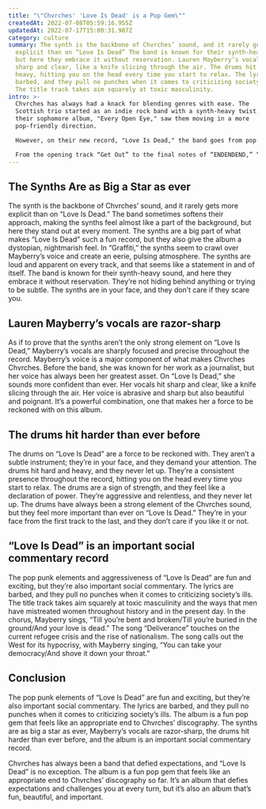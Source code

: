 ```yaml
---
title: "\"Chvrches' 'Love Is Dead' is a Pop Gem\""
createdAt: 2022-07-08T05:59:16.955Z
updatedAt: 2022-07-17T15:00:31.987Z
category: culture
summary: The synth is the backbone of Chvrches’ sound, and it rarely gets more
  explicit than on “Love Is Dead” The band is known for their synth-heavy sound,
  but here they embrace it without reservation. Lauren Mayberry’s vocals are
  sharp and clear, like a knife slicing through the air. The drums hit hard and
  heavy, hitting you on the head every time you start to relax. The lyrics are
  barbed, and they pull no punches when it comes to criticizing society's ills.
  The title track takes aim squarely at toxic masculinity.
intro: >-
  Chvrches has always had a knack for blending genres with ease. The
  Scottish trio started as an indie rock band with a synth-heavy twist, and
  their sophomore album, "Every Open Eye," saw them moving in a more
  pop-friendly direction.

  However, on their new record, "Love Is Dead," the band goes from pop to pop punk in an almost blink-and-you'll-miss-it moment. Even still, this isn't your average pop punk record; it's fizzy and fun but also barbed with social commentary. 

  From the opening track “Get Out” to the final notes of “ENDENDEND,” “Love Is Dead” is a clear and concise pop gem that feels like an appropriate ending to Chvrches’ discography so far.
---
```


## The Synths Are as Big a Star as ever

The synth is the backbone of Chvrches’ sound, and it rarely gets more explicit than on “Love Is Dead.” The band sometimes softens their approach, making the synths feel almost like a part of the background, but here they stand out at every moment.
The synths are a big part of what makes “Love Is Dead” such a fun record, but they also give the album a dystopian, nightmarish feel. In “Graffiti,” the synths seem to crawl over Mayberry’s voice and create an eerie, pulsing atmosphere.
The synths are loud and apparent on every track, and that seems like a statement in and of itself. The band is known for their synth-heavy sound, and here they embrace it without reservation. They’re not hiding behind anything or trying to be subtle. The synths are in your face, and they don’t care if they scare you.

## Lauren Mayberry’s vocals are razor-sharp

As if to prove that the synths aren’t the only strong element on “Love Is Dead,” Mayberry’s vocals are sharply focused and precise throughout the record.
Mayberry’s voice is a major component of what makes Chvrches Chvrches. Before the band, she was known for her work as a journalist, but her voice has always been her greatest asset. On “Love Is Dead,” she sounds more confident than ever. Her vocals hit sharp and clear, like a knife slicing through the air.
Her voice is abrasive and sharp but also beautiful and poignant. It’s a powerful combination, one that makes her a force to be reckoned with on this album.

## The drums hit harder than ever before

The drums on “Love Is Dead” are a force to be reckoned with. They aren’t a subtle instrument; they’re in your face, and they demand your attention.
The drums hit hard and heavy, and they never let up. They’re a consistent presence throughout the record, hitting you on the head every time you start to relax.
The drums are a sign of strength, and they feel like a declaration of power. They’re aggressive and relentless, and they never let up.
The drums have always been a strong element of the Chvrches sound, but they feel more important than ever on “Love Is Dead.” They’re in your face from the first track to the last, and they don’t care if you like it or not.

## “Love Is Dead” is an important social commentary record

The pop punk elements and aggressiveness of “Love Is Dead” are fun and exciting, but they’re also important social commentary. The lyrics are barbed, and they pull no punches when it comes to criticizing society’s ills.
The title track takes aim squarely at toxic masculinity and the ways that men have mistreated women throughout history and in the present day. In the chorus, Mayberry sings, “Till you’re bent and broken/Till you’re buried in the ground/And your love is dead.”
The song “Deliverance” touches on the current refugee crisis and the rise of nationalism. The song calls out the West for its hypocrisy, with Mayberry singing, “You can take your democracy/And shove it down your throat.”

## Conclusion

The pop punk elements of “Love Is Dead” are fun and exciting, but they’re also important social commentary. The lyrics are barbed, and they pull no punches when it comes to criticizing society’s ills.
The album is a fun pop gem that feels like an appropriate end to Chvrches’ discography. The synths are as big a star as ever, Mayberry’s vocals are razor-sharp, the drums hit harder than ever before, and the album is an important social commentary record.

Chvrches has always been a band that defied expectations, and “Love Is Dead” is no exception. The album is a fun pop gem that feels like an appropriate end to Chvrches’ discography so far. It’s an album that defies expectations and challenges you at every turn, but it’s also an album that’s fun, beautiful, and important.
